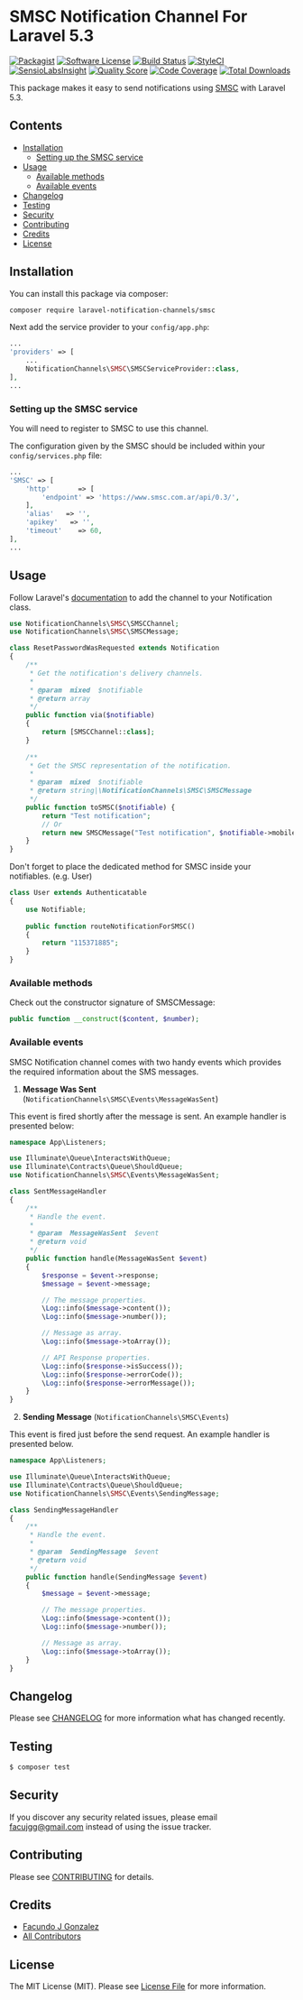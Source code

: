 # SMSC Notification Channel For Laravel 5.3

[![Packagist](https://img.shields.io/packagist/v/symfony/symfony.svg?style=for-the-badge)](https://packagist.org/packages/gonzalezfj/smsc)
[![Software License](https://img.shields.io/badge/license-MIT-brightgreen.svg?style=flat-square)](LICENSE.md)
[![Build Status](https://img.shields.io/travis/gonzalezfj/smsc/master.svg?style=flat-square)](https://travis-ci.org/gonzalezfj/smsc)
[![StyleCI](https://styleci.io/repos/111740337/shield?branch=master)](https://styleci.io/repos/111740337)
[![SensioLabsInsight](https://img.shields.io/sensiolabs/i/ce5f111f-1be4-4848-a87d-7b2570d153d4.svg?style=flat-square)](https://insight.sensiolabs.com/projects/ce5f111f-1be4-4848-a87d-7b2570d153d4)
[![Quality Score](https://img.shields.io/scrutinizer/g/gonzalezfj/smsc.svg?style=flat-square)](https://scrutinizer-ci.com/g/gonzalezfj/smsc)
[![Code Coverage](https://img.shields.io/scrutinizer/coverage/g/gonzalezfj/smsc/master.svg?style=flat-square)](https://scrutinizer-ci.com/g/gonzalezfj/smsc/?branch=master)
[![Total Downloads](https://img.shields.io/packagist/dt/gonzalezfj/smsc.svg?style=flat-square)](https://packagist.org/packages/gonzalezfj/smsc)

This package makes it easy to send notifications using [SMSC](https://www.smsc.com.ar/) with Laravel 5.3.

## Contents

- [Installation](#installation)
    - [Setting up the SMSC service](#setting-up-the-SMSC-service)
- [Usage](#usage)
    - [Available methods](#available-methods)
    - [Available events](#available-events)
- [Changelog](#changelog)
- [Testing](#testing)
- [Security](#security)
- [Contributing](#contributing)
- [Credits](#credits)
- [License](#license)


## Installation

You can install this package via composer:

``` bash
composer require laravel-notification-channels/smsc
```

Next add the service provider to your `config/app.php`:

```php
...
'providers' => [
    ...
    NotificationChannels\SMSC\SMSCServiceProvider::class,
],
...
```

### Setting up the SMSC service

You will need to register to SMSC to use this channel.

The configuration given by the SMSC should be included within your `config/services.php` file:
                                                                     
```php
...
'SMSC' => [
    'http'       => [
        'endpoint' => 'https://www.smsc.com.ar/api/0.3/',
    ],
    'alias'   => '',
    'apikey'   => '',
    'timeout'    => 60,
],
...
```

## Usage

Follow Laravel's [documentation](https://laravel.com/docs/master/notifications) to add the channel to your Notification class.

```php
use NotificationChannels\SMSC\SMSCChannel;
use NotificationChannels\SMSC\SMSCMessage;

class ResetPasswordWasRequested extends Notification
{
    /**
     * Get the notification's delivery channels.
     *
     * @param  mixed  $notifiable
     * @return array
     */
    public function via($notifiable)
    {
        return [SMSCChannel::class];
    }
    
    /**
     * Get the SMSC representation of the notification.
     *
     * @param  mixed  $notifiable
     * @return string|\NotificationChannels\SMSC\SMSCMessage
     */
    public function toSMSC($notifiable) {
        return "Test notification";
        // Or
        return new SMSCMessage("Test notification", $notifiable->mobile_number);
    }
}
```

Don't forget to place the dedicated method for SMSC inside your notifiables. (e.g. User)

```php
class User extends Authenticatable
{
    use Notifiable;
    
    public function routeNotificationForSMSC()
    {
        return "115371885";
    }
}
```

### Available methods

Check out the constructor signature of SMSCMessage:

```php
public function __construct($content, $number);
```

### Available events

SMSC Notification channel comes with two handy events which provides the required information about the SMS messages.

1. **Message Was Sent** (`NotificationChannels\SMSC\Events\MessageWasSent`)

This event is fired shortly after the message is sent. An example handler is presented below:

```php
namespace App\Listeners;

use Illuminate\Queue\InteractsWithQueue;
use Illuminate\Contracts\Queue\ShouldQueue;
use NotificationChannels\SMSC\Events\MessageWasSent;

class SentMessageHandler
{
    /**
     * Handle the event.
     *
     * @param  MessageWasSent  $event
     * @return void
     */
    public function handle(MessageWasSent $event)
    {
        $response = $event->response;
        $message = $event->message;

        // The message properties.
        \Log::info($message->content());
        \Log::info($message->number());

        // Message as array.
        \Log::info($message->toArray());

        // API Response properties.
        \Log::info($response->isSuccess());
        \Log::info($response->errorCode());
        \Log::info($response->errorMessage());
    }
}
```

2. **Sending Message** (`NotificationChannels\SMSC\Events`)

This event is fired just before the send request. An example handler is presented below.

```php
namespace App\Listeners;

use Illuminate\Queue\InteractsWithQueue;
use Illuminate\Contracts\Queue\ShouldQueue;
use NotificationChannels\SMSC\Events\SendingMessage;

class SendingMessageHandler
{
    /**
     * Handle the event.
     *
     * @param  SendingMessage  $event
     * @return void
     */
    public function handle(SendingMessage $event)
    {
        $message = $event->message;

        // The message properties.
        \Log::info($message->content());
        \Log::info($message->number());

        // Message as array.
        \Log::info($message->toArray());
    }
}
```

## Changelog

Please see [CHANGELOG](CHANGELOG.md) for more information what has changed recently.

## Testing

``` bash
$ composer test
```

## Security

If you discover any security related issues, please email facujgg@gmail.com instead of using the issue tracker.

## Contributing

Please see [CONTRIBUTING](CONTRIBUTING.md) for details.

## Credits

- [Facundo J Gonzalez](https://github.com/gonzalezfj)
- [All Contributors](../../contributors)

## License

The MIT License (MIT). Please see [License File](LICENSE.md) for more information.
